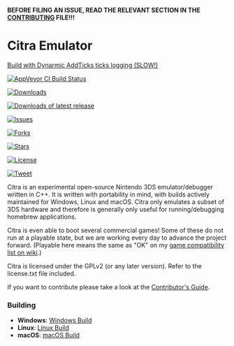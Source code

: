 **BEFORE FILING AN ISSUE, READ THE RELEVANT SECTION IN THE [CONTRIBUTING](https://github.com/valentinvanelslande/citra/blob/master/CONTRIBUTING.md#reporting-issues) FILE!!!**

Citra Emulator
==============
[Build with Dynarmic AddTicks ticks logging (SLOW!)](https://ci.appveyor.com/api/buildjobs/81lo0wc7ma3uydnd/artifacts/citra-windows-mingw-20180123-9088915.7z)

[![AppVeyor CI Build Status](https://ci.appveyor.com/api/projects/status/k213m9mio0bhwo6a?svg=true)](https://ci.appveyor.com/project/valentinvanelslande/citra)

[![Downloads](https://img.shields.io/github/downloads/valentinvanelslande/citra/total.svg)](https://github.com/valentinvanelslande/citra/releases)

[![Downloads of latest release](https://img.shields.io/github/downloads/valentinvanelslande/citra/latest/total.svg?label=downloads+of+latest+release)](https://github.com/valentinvanelslande/citra/releases/latest)

[![Issues](https://img.shields.io/github/issues/valentinvanelslande/citra.svg)](https://github.com/valentinvanelslande/citra/issues)

[![Forks](https://img.shields.io/github/forks/valentinvanelslande/citra.svg)](https://github.com/valentinvanelslande/citra/network/members)

[![Stars](https://img.shields.io/github/stars/valentinvanelslande/citra.svg)](https://github.com/valentinvanelslande/citra/stargazers)

[![License](https://img.shields.io/github/license/valentinvanelslande/citra.svg)](license.txt)

[![Tweet](https://img.shields.io/twitter/url/https/github.com/valentinvanelslande/citra.svg?style=social)](https://twitter.com/intent/tweet?url=https://github.com/valentinvanelslande/citra)

Citra is an experimental open-source Nintendo 3DS emulator/debugger written in C++. It is written with portability in mind, with builds actively maintained for Windows, Linux and macOS. Citra only emulates a subset of 3DS hardware and therefore is generally only useful for running/debugging homebrew applications.

Citra is even able to boot several commercial games! Some of these do not run at a playable state, but we are working every day to advance the project forward. (Playable here means the same as "OK" on my [game compatibility list on wiki](https://github.com/valentinvanelslande/citra/wiki).)

Citra is licensed under the GPLv2 (or any later version). Refer to the license.txt file included.

If you want to contribute please take a look at the [Contributor's Guide](CONTRIBUTING.md).

### Building

* __Windows__: [Windows Build](https://github.com/valentinvanelslande/citra/wiki/Building-For-Windows)
* __Linux__: [Linux Build](https://github.com/valentinvanelslande/citra/wiki/Building-For-Linux)
* __macOS__: [macOS Build](https://github.com/valentinvanelslande/citra/wiki/Building-for-macOS)
